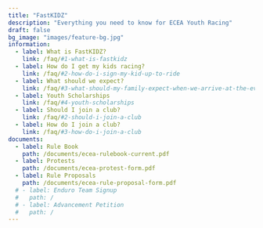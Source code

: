 ```yaml
---
title: "FastKIDZ"
description: "Everything you need to know for ECEA Youth Racing"
draft: false
bg_image: "images/feature-bg.jpg"
information:
  - label: What is FastKIDZ?
    link: /faq/#1-what-is-fastkidz
  - label: How do I get my kids racing?
    link: /faq/#2-how-do-i-sign-my-kid-up-to-ride
  - label: What should we expect?
    link: /faq/#3-what-should-my-family-expect-when-we-arrive-at-the-event
  - label: Youth Scholarships
    link: /faq/#4-youth-scholarships
  - label: Should I join a club?
    link: /faq/#2-should-i-join-a-club
  - label: How do I join a club?
    link: /faq/#3-how-do-i-join-a-club
documents:
  - label: Rule Book
    path: /documents/ecea-rulebook-current.pdf
  - label: Protests
    path: /documents/ecea-protest-form.pdf
  - label: Rule Proposals
    path: /documents/ecea-rule-proposal-form.pdf
  # - label: Enduro Team Signup
  #   path: /
  # - label: Advancement Petition
  #   path: /
---
```

